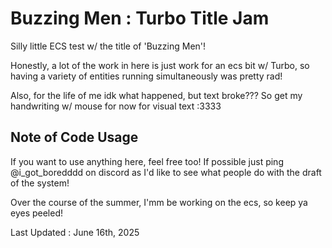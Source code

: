 # Buzzing Men : Turbo Title Jam

Silly little ECS test w/ the title of 'Buzzing Men'!

Honestly, a lot of the work in here is just work for an ecs bit w/ Turbo, so having a variety of entities running simultaneously was pretty rad!

Also, for the life of me idk what happened, but text broke??? So get my handwriting w/ mouse for now for visual text :3333

## Note of Code Usage

If you want to use anything here, feel free too! If possible just ping @i_got_boredddd on discord as I'd like to see what people do with the draft of the system!

Over the course of the summer, I'mm be working on the ecs, so keep ya eyes peeled!

Last Updated : June 16th, 2025